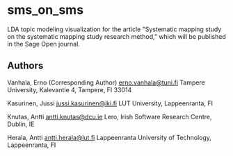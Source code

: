 # sms_on_sms
LDA topic modeling visualization for the article "Systematic mapping study on the systematic mapping study research method," which will be published in the Sage Open journal. 

## Authors
Vanhala, Erno (Corresponding Author)
erno.vanhala@tuni.fi
Tampere University, Kalevantie 4, Tampere, FI 33014

Kasurinen, Jussi 
jussi.kasurinen@iki.fi
LUT University, Lappeenranta, FI

Knutas, Antti 
antti.knutas@dcu.ie
Lero, Irish Software Research Centre, Dublin, IE

Herala, Antti 
antti.herala@lut.fi
Lappeenranta University of Technology, Lappeenranta, FI
